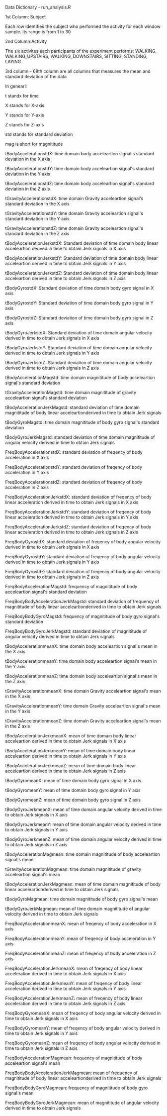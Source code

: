 Data Dictionary - run_analysis.R

1st Column: Subject 

Each row identifies the subject who performed the activity for each window sample. Its range is from 1 to 30

2nd Column:Activity

The six activites each participants of the experiment performs: WALKING, WALKING_UPSTAIRS, WALKING_DOWNSTAIRS, SITTING, STANDING, LAYING

3rd column - 68th column are all columns that measures the mean and standard deviation of the data

In genearl: 

t standx for time

X stands for X-axis

Y stands for Y-axis

Z stands for Z-axis

std stands for standard deviation

mag is short for magnititude

tBodyAccelerationstdX: time domain body acceleartion signal's standard deviation in the X axis

tBodyAccelerationstdY: time domain body acceleartion signal's standard deviation in the Y axis

tBodyAccelerationstdZ: time domain body acceleartion signal's standard deviation in the Z axis

tGravityAccelerationstdX: time domain Gravity acceleartion signal's standard deviation in the X axis

tGravityAccelerationstdY: time domain Gravity acceleartion signal's standard deviation in the Y axis

tGravityAccelerationstdZ: time domain Gravity acceleartion signal's standard deviation in the Z axis

tBodyAccelerationJerkstdX: Standard deviation of time domain body linear acceleartion derived in time to obtain Jerk signals in X axis

tBodyAccelerationJerkstdY: Standard deviation of time domain body linear acceleartion derived in time to obtain Jerk signals in Y axis

tBodyAccelerationJerkstdZ: Standard deviation of time domain body linear acceleartion derived in time to obtain Jerk signals in Z axis

tBodyGyrostdX: Standard deviation of time domain body gyro signal in X axis

tBodyGyrostdY: Standard deviation of time domain body gyro signal in Y axis

tBodyGyrostdZ: Standard deviation of time domain body gyro signal in Z axis

tBodyGyroJerkstdX: Standard deviation of time domain angular velocity derived in time to obtain Jerk signals in X axis

tBodyGyroJerkstdY: Standard deviation of time domain angular velocity derived in time to obtain Jerk signals in Y axis

tBodyGyroJerkstdZ: Standard deviation of time domain angular velocity derived in time to obtain Jerk signals in Z axis

tBodyAccelerationMagstd: time domain magnititude of body acceleartion signal's standard deviation

tGravityAccelerationMagstd: time domain magnititude of gravity acceleartion signal's standard deviation 

tBodyAccelerationJerkMagstd: standard deviation of time domain magnititude of body linear acceleartionderived in time to obtain Jerk signals

tBodyGyroMagstd: time domain magnititude of body gyro signal's standard deviation

tBodyGyroJerkMagstd: standard deviation of time domain magnititude of  angular velocity derived in time to obtain Jerk signals

FreqBodyAccelerationstdX: standard deviation of freqency of body acceleration in X axis

FreqBodyAccelerationstdY: standard deviation of freqency of body acceleration in Y axis

FreqBodyAccelerationstdZ: standard deviation of freqency of body acceleration in Z axis

FreqBodyAccelerationJerkstdX: standard deviation of freqency of body linear acceleration derived in time to obtain Jerk signals in X axis

FreqBodyAccelerationJerkstdY: standard deviation of freqency of body linear acceleration derived in time to obtain Jerk signals in Y axis

FreqBodyAccelerationJerkstdZ: standard deviation of freqency of body linear acceleration derived in time to obtain Jerk signals in Z axis

FreqBodyGyrostdX: standard deviation of freqency of body angular velocity derived in time to obtain Jerk signals in X axis

FreqBodyGyrostdY: standard deviation of freqency of body angular velocity derived in time to obtain Jerk signals in Y axis

FreqBodyGyrostdZ: standard deviation of freqency of body angular velocity derived in time to obtain Jerk signals in Z axis

FreqBodyAccelerationMagstd: frequency of magnititude of body acceleartion signal's standard deviation

FreqBodyBodyAccelerationJerkMagstd: standard deviation of frequency of magnititude of body linear acceleartionderived in time to obtain Jerk signals

FreqBodyBodyGyroMagstd: frequency of magnititude of body gyro signal's standard deviation

FreqBodyBodyGyroJerkMagstd: standard deviation of magnititude of  angular velocity derived in time to obtain Jerk signals

tBodyAccelerationmeanX: time domain body acceleartion signal's mean in the X axis

tBodyAccelerationmeanY: time domain body acceleartion signal's mean in the Y axis

tBodyAccelerationmeanZ: time domain body acceleartion signal's mean in the Z axis

tGravityAccelerationmeanX: time domain Gravity acceleartion signal's mean in the X axis

tGravityAccelerationmeanY: time domain Gravity acceleartion signal's mean in the Y axis

tGravityAccelerationmeanZ: time domain Gravity acceleartion signal's mean in the Z axis

tBodyAccelerationJerkmeanX: mean of time domain body linear acceleartion derived in time to obtain Jerk signals in X axis

tBodyAccelerationJerkmeanY: mean of time domain body linear acceleartion derived in time to obtain Jerk signals in Y axis

tBodyAccelerationJerkmeanZ: mean of time domain body linear acceleartion derived in time to obtain Jerk signals in Z axis

tBodyGyromeanX: mean of time domain body gyro signal in X axis

tBodyGyromeanY: mean of time domain body gyro signal in Y axis

tBodyGyromeanZ: mean of time domain body gyro signal in Z axis

tBodyGyroJerkmeanX: mean of time domain angular velocity derived in time to obtain Jerk signals in X axis

tBodyGyroJerkmeanY: mean of time domain angular velocity derived in time to obtain Jerk signals in Y axis

tBodyGyroJerkmeanZ: mean of time domain angular velocity derived in time to obtain Jerk signals in Z axis

tBodyAccelerationMagmean: time domain magnititude of body acceleartion signal's mean

tGravityAccelerationMagmean: time domain magnititude of gravity acceleartion signal's mean 

tBodyAccelerationJerkMagmean: mean of time domain magnititude of body linear acceleartionderived in time to obtain Jerk signals

tBodyGyroMagmean: time domain magnititude of body gyro signal's mean

tBodyGyroJerkMagmean: mean of time domain magnititude of  angular velocity derived in time to obtain Jerk signals

FreqBodyAccelerationmeanX: mean of freqency of body acceleration in X axis

FreqBodyAccelerationmeanY: mean of freqency of body acceleration in Y axis

FreqBodyAccelerationmeanZ: mean of freqency of body acceleration in Z axis

FreqBodyAccelerationJerkmeanX: mean of freqency of body linear acceleration derived in time to obtain Jerk signals in X axis

FreqBodyAccelerationJerkmeanY: mean of freqency of body linear acceleration derived in time to obtain Jerk signals in Y axis

FreqBodyAccelerationJerkmeanZ: mean of freqency of body linear acceleration derived in time to obtain Jerk signals in Z axis

FreqBodyGyromeanX: mean of freqency of body angular velocity derived in time to obtain Jerk signals in X axis

FreqBodyGyromeanY: mean of freqency of body angular velocity derived in time to obtain Jerk signals in Y axis

FreqBodyGyromeanZ: mean of freqency of body angular velocity derived in time to obtain Jerk signals in Z axis

FreqBodyAccelerationMagmean: frequency of magnititude of body acceleartion signal's mean

FreqBodyBodyAccelerationJerkMagmean: mean of frequency of magnititude of body linear acceleartionderived in time to obtain Jerk signals

FreqBodyBodyGyroMagmean: frequency of magnititude of body gyro signal's mean

FreqBodyBodyGyroJerkMagmean: mean of magnititude of  angular velocity derived in time to obtain Jerk signals
